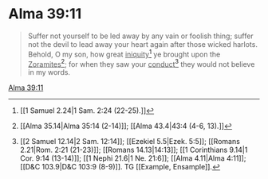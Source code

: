 # Alma 39:11

> Suffer not yourself to be led away by any vain or foolish thing; suffer not the devil to lead away your heart again after those wicked harlots. Behold, O my son, how great <u>iniquity</u>[^a] ye brought upon the <u>Zoramites</u>[^b]; for when they saw your <u>conduct</u>[^c] they would not believe in my words.

[Alma 39:11](https://www.churchofjesuschrist.org/study/scriptures/bofm/alma/39?lang=eng&id=p11#p11)


[^a]: [[1 Samuel 2.24|1 Sam. 2:24 (22-25).]]
[^b]: [[Alma 35.14|Alma 35:14 (2-14)]]; [[Alma 43.4|43:4 (4-6, 13).]]
[^c]: [[2 Samuel 12.14|2 Sam. 12:14]]; [[Ezekiel 5.5|Ezek. 5:5]]; [[Romans 2.21|Rom. 2:21 (21-23)]]; [[Romans 14.13|14:13]]; [[1 Corinthians 9.14|1 Cor. 9:14 (13-14)]]; [[1 Nephi 21.6|1 Ne. 21:6]]; [[Alma 4.11|Alma 4:11]]; [[D&C 103.9|D&C 103:9 (8-9)]]. TG [[Example, Ensample]].
